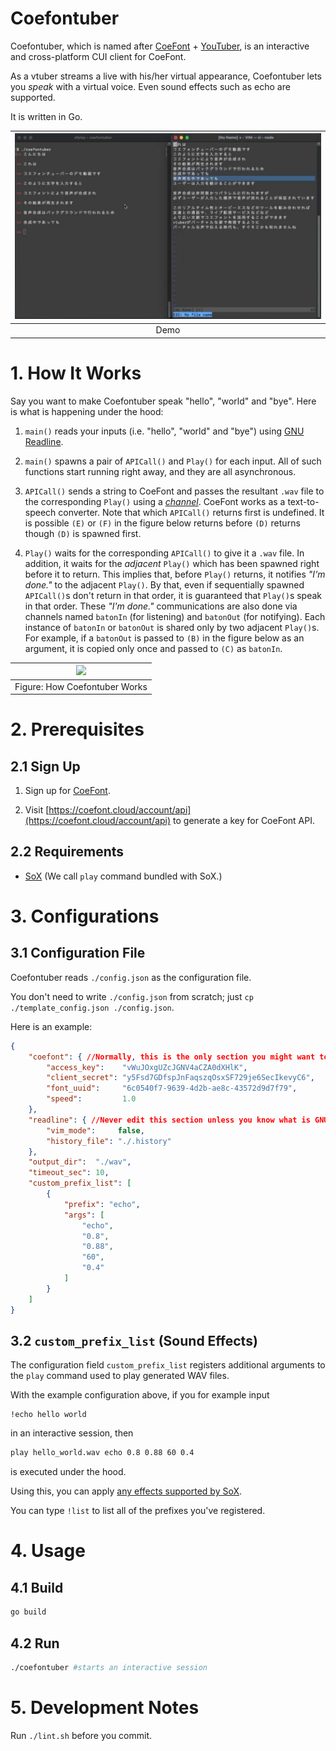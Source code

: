 # Coefontuber

Coefontuber, which is named after [CoeFont](https://coefont.cloud/coefonts) + [YouTuber](https://www.youtube.com/), is an interactive and cross-platform CUI client for CoeFont.

As a vtuber streams a live with his/her virtual appearance, Coefontuber lets you *speak* with a virtual voice. Even sound effects such as echo are supported.

It is written in Go.

| [![](./readme_assets/demo.png)](https://www.youtube.com/watch?v=e4FaFSA-_7g) |
|:-:|
| Demo |

# 1. How It Works

Say you want to make Coefontuber speak "hello", "world" and "bye". Here is what is happening under the hood:

1. `main()` reads your inputs (i.e. "hello", "world" and "bye") using [GNU Readline](https://tiswww.case.edu/php/chet/readline/rltop.html).

2. `main()` spawns a pair of `APICall()` and `Play()` for each input. All of such functions start running right away, and they are all asynchronous.

3. `APICall()` sends a string to CoeFont and passes the resultant `.wav` file to the corresponding `Play()` using a [*channel*](https://go.dev/ref/spec#Channel_types). CoeFont works as a text-to-speech converter. Note that which `APICall()` returns first is undefined. It is possible `(E)` or `(F)` in the figure below returns before `(D)` returns though `(D)` is spawned first.

4. `Play()` waits for the corresponding `APICall()` to give it a `.wav` file. In addition, it waits for the *adjacent* `Play()` which has been spawned right before it to return. This implies that, before `Play()` returns, it notifies *"I'm done."* to the adjacent `Play()`. By that, even if sequentially spawned `APICall()`s don't return in that order, it is guaranteed that `Play()`s speak in that order. These *"I'm done."* communications are also done via channels named `batonIn` (for listening) and `batonOut` (for notifying). Each instance of `batonIn` or `batonOut` is shared only by two adjacent `Play()`s. For example, if a `batonOut` is passed to `(B)` in the figure below as an argument, it is copied only once and passed to `(C)` as `batonIn`.

| ![](./readme_assets/flow.png) |
|:-:|
| Figure: How Coefontuber Works |

# 2. Prerequisites

## 2.1 Sign Up

1. Sign up for [CoeFont](https://coefont.cloud/).

2. Visit [https://coefont.cloud/account/api](https://coefont.cloud/account/api) to generate a key for CoeFont API.

## 2.2 Requirements

- [SoX](https://github.com/chirlu/sox) (We call `play` command bundled with SoX.)

# 3. Configurations

## 3.1 Configuration File

Coefontuber reads `./config.json` as the configuration file.

You don't need to write `./config.json` from scratch; just `cp ./template_config.json ./config.json`.

Here is an example:

```json
{
    "coefont": { //Normally, this is the only section you might want to edit.
        "access_key":    "vWuJOxgUZcJGNV4aCZA0dXHlK",
        "client_secret": "y5Fsd7GDfspJnFaqszqOsxSF729je6SecIkevyC6",
        "font_uuid":     "6c0540f7-9639-4d2b-ae8c-43572d9d7f79",
        "speed":         1.0
    },
    "readline": { //Never edit this section unless you know what is GNU Readline.
        "vim_mode":     false,
        "history_file": "./.history"
    },
    "output_dir":  "./wav",
    "timeout_sec": 10,
    "custom_prefix_list": [
        {
            "prefix": "echo",
            "args": [
                "echo",
                "0.8",
                "0.88",
                "60",
                "0.4"
            ]
        }
    ]
}
```

## 3.2  `custom_prefix_list` (Sound Effects)

The configuration field `custom_prefix_list` registers additional arguments to the `play` command used to play generated WAV files.

With the example configuration above, if you for example input
```
!echo hello world
```

in an interactive session, then
```bash
play hello_world.wav echo 0.8 0.88 60 0.4
```

is executed under the hood.

Using this, you can apply [any effects supported by SoX](http://sox.sourceforge.net/sox.html#EFFECTS).

You can type `!list` to list all of the prefixes you've registered.

# 4. Usage

## 4.1 Build

```bash
go build
```

## 4.2 Run

```bash
./coefontuber #starts an interactive session
```

# 5. Development Notes

Run `./lint.sh` before you commit.

<!-- vim: set spell: -->

